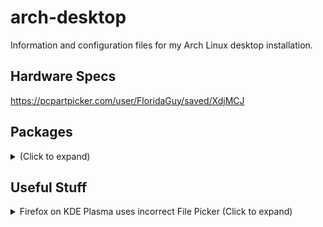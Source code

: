 # arch-desktop
Information and configuration files for my Arch Linux desktop installation.

## Hardware Specs
https://pcpartpicker.com/user/FloridaGuy/saved/XdjMCJ

## Packages
<details>
 <summary>(Click to expand)</summary>

  https://archlinux.org/packages/
  ### Core
   - `amd-ucode`
   - [`base`](https://archlinux.org/packages/core/any/base/) (meta package)
   - `linux`
   - `linux-firmware`
  ### Extra
   - `flatpak-kcm`
     * `flatpak`
   - [`plasma-meta`](https://archlinux.org/packages/extra/any/plasma-meta/) (meta package)
  ### Multilib
   [(Must be manually enabled)](https://wiki.archlinux.org/title/Official_repositories#Enabling_multilib)
</details>

## Useful Stuff
<details>
 <summary>Firefox on KDE Plasma uses incorrect File Picker (Click to expand)</summary>
  
  *(Working as of Firefox Version 123.0)* <br />
  - Go to `about:config` and set `widget.use-xdg-desktop-portal.file-picker` from `2` to `1`. <br />
  https://wiki.archlinux.org/title/Firefox#KDE_integration
</details>

